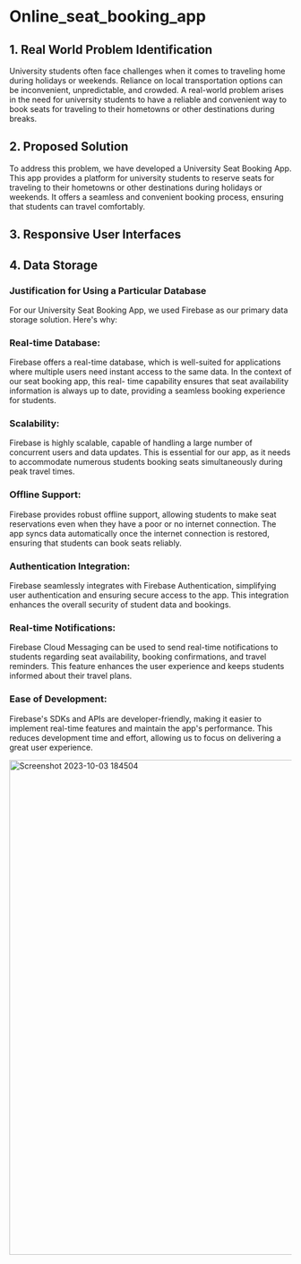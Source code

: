 # Online_seat_booking_app

## 1.	Real World Problem Identification
University students often face challenges when it comes to traveling home during holidays or weekends. Reliance on local transportation options can be inconvenient, unpredictable, and crowded. A real-world problem arises in the need for university students to have a reliable and convenient way to book seats for traveling to their hometowns or other destinations during breaks.

## 2.	Proposed Solution
To address this problem, we have developed a University Seat Booking App. This app provides a platform for university students to reserve seats for traveling to their hometowns or other destinations during holidays or weekends. It offers a seamless and convenient booking process, ensuring that students can travel comfortably.

## 3.	Responsive User Interfaces

## 4.	Data Storage
### Justification for Using a Particular Database
For our University Seat Booking App, we used Firebase as our primary data storage solution. Here's why:
### Real-time Database: 
Firebase offers a real-time database, which is well-suited for applications where multiple users need instant access to the same data. In the context of our seat booking app, this real- time capability ensures that seat availability information is always up to date, providing a seamless booking experience for students.
### Scalability: 
Firebase is highly scalable, capable of handling a large number of concurrent users and data updates. This is essential for our app, as it needs to accommodate numerous students booking seats simultaneously during peak travel times.

### Offline Support: 
Firebase provides robust offline support, allowing students to make seat reservations even when they have a poor or no internet connection. The app syncs data automatically once the internet connection is restored, ensuring that students can book seats reliably.
### Authentication Integration: 
Firebase seamlessly integrates with Firebase Authentication, simplifying user authentication and ensuring secure access to the app. This integration enhances the overall security of student data and bookings.
### Real-time Notifications: 
Firebase Cloud Messaging can be used to send real-time notifications to students regarding seat availability, booking confirmations, and travel reminders. This feature enhances the user experience and keeps students informed about their travel plans.
### Ease of Development: 
Firebase's SDKs and APIs are developer-friendly, making it easier to implement real-time features and maintain the app's performance. This reduces development time and effort, allowing us to focus on delivering a great user experience.

<img width="884" alt="Screenshot 2023-10-03 184504" src="https://github.com/Godhawari-khatri/Muet_seatbooking_flutter_App/assets/93369569/bffc32b3-b4cf-42af-86b2-551c7cfa42ca">
